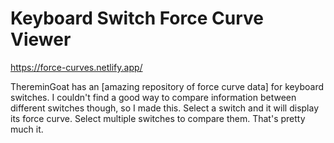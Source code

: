 # Keyboard Switch Force Curve Viewer

https://force-curves.netlify.app/

ThereminGoat has an [amazing repository of force curve data] for keyboard switches. I couldn't find a good way to compare information between different switches though, so I made this. Select a switch and it will display its force curve. Select multiple switches to compare them. That's pretty much it.
